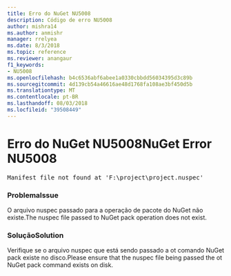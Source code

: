 ```yaml
---
title: Erro do NuGet NU5008
description: Código de erro NU5008
author: mishra14
ms.author: anmishr
manager: rrelyea
ms.date: 8/3/2018
ms.topic: reference
ms.reviewer: anangaur
f1_keywords:
- NU5008
ms.openlocfilehash: b4c6536abf6abee1a0330cbbdd56034395d3c89b
ms.sourcegitcommit: 4d139cb54a46616ae48d1768fa108ae3bf450d5b
ms.translationtype: MT
ms.contentlocale: pt-BR
ms.lasthandoff: 08/03/2018
ms.locfileid: "39508449"
---
```

# <a name="nuget-error-nu5008"></a><span data-ttu-id="7006a-103">Erro do NuGet NU5008</span><span class="sxs-lookup"><span data-stu-id="7006a-103">NuGet Error NU5008</span></span>
<pre>Manifest file not found at 'F:\project\project.nuspec'</pre>

### <a name="issue"></a><span data-ttu-id="7006a-104">Problema</span><span class="sxs-lookup"><span data-stu-id="7006a-104">Issue</span></span>

<span data-ttu-id="7006a-105">O arquivo nuspec passado para a operação de pacote do NuGet não existe.</span><span class="sxs-lookup"><span data-stu-id="7006a-105">The nuspec file passed to NuGet pack operation does not exist.</span></span>


### <a name="solution"></a><span data-ttu-id="7006a-106">Solução</span><span class="sxs-lookup"><span data-stu-id="7006a-106">Solution</span></span>

<span data-ttu-id="7006a-107">Verifique se o arquivo nuspec que está sendo passado a ot comando NuGet pack existe no disco.</span><span class="sxs-lookup"><span data-stu-id="7006a-107">Please ensure that the nuspec file being passed the ot NuGet pack command exists on disk.</span></span>

